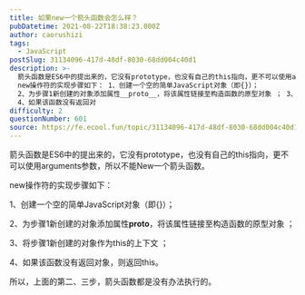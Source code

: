```yaml
---
title: 如果new一个箭头函数会怎么样？
pubDatetime: 2021-08-22T18:38:23.000Z
author: caorushizi
tags:
  - JavaScript
postSlug: 31134096-417d-48df-8030-68dd004c40d1
description: >-
  箭头函数是ES6中的提出来的，它没有prototype，也没有自己的this指向，更不可以使用arguments参数，所以不能New一个箭头函数。
  new操作符的实现步骤如下： 1、创建一个空的简单JavaScript对象（即{}）；
  2、为步骤1新创建的对象添加属性__proto__，将该属性链接至构造函数的原型对象 ； 3、将步骤1新创建的对象作为this的上下文 ；
  4、如果该函数没有返回对
difficulty: 2
questionNumber: 601
source: https://fe.ecool.fun/topic/31134096-417d-48df-8030-68dd004c40d1
---
```


箭头函数是ES6中的提出来的，它没有prototype，也没有自己的this指向，更不可以使用arguments参数，所以不能New一个箭头函数。

new操作符的实现步骤如下：

1、创建一个空的简单JavaScript对象（即{}）；

2、为步骤1新创建的对象添加属性**proto**，将该属性链接至构造函数的原型对象 ；

3、将步骤1新创建的对象作为this的上下文 ；

4、如果该函数没有返回对象，则返回this。

所以，上面的第二、三步，箭头函数都是没有办法执行的。
